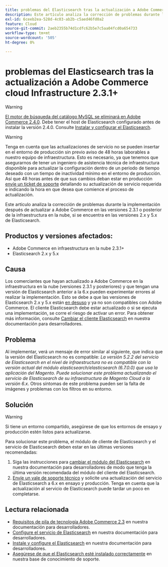 ```yaml
---
title: problemas del Elasticsearch tras la actualización a Adobe Commerce cloud Infrastructure 2.3.1+
description: Este artículo analiza la corrección de problemas durante la implementación después de actualizar a Adobe Commerce en las versiones 2.3.1 o posterior de la infraestructura en la nube, si se encuentra en las versiones 2.x y 5.x de Elasticsearch.
exl-id: 6ceeb2ea-528d-4c03-ab2b-c5aed46fd0a2
feature: Cloud
source-git-commit: 2aeb2355b74d1cdfc62b5e7c5aa04fcd0a654733
workflow-type: tm+mt
source-wordcount: '505'
ht-degree: 0%

---
```


# problemas del Elasticsearch tras la actualización a Adobe Commerce cloud Infrastructure 2.3.1+

>[!WARNING]
>
>[El motor de búsqueda del catálogo MySQL se eliminará en Adobe Commerce 2.4.0](/help/announcements/adobe-commerce-announcements/mysql-catalog-search-engine-will-be-removed-in-magento-2-4-0.md). Debe tener el host de Elasticsearch configurado antes de instalar la versión 2.4.0. Consulte [Instalar y configurar el Elasticsearch](https://experienceleague.adobe.com/en/docs/commerce-operations/configuration-guide/search/overview-search).

>[!WARNING]
>
>Tenga en cuenta que las actualizaciones de servicio no se pueden insertar en el entorno de producción sin previo aviso de 48 horas laborables a nuestro equipo de infraestructura. Esto es necesario, ya que tenemos que asegurarnos de tener un ingeniero de asistencia técnica de infraestructura disponible para actualizar la configuración dentro de un periodo de tiempo deseado con un tiempo de inactividad mínimo en el entorno de producción. Así que 48 horas antes de que sus cambios deban estar en producción [envíe un ticket de soporte](/help/help-center-guide/help-center/magento-help-center-user-guide.md#submit-ticket) detallando su actualización de servicio requerida e indicando la hora en que desea que comience el proceso de actualización.

Este artículo analiza la corrección de problemas durante la implementación después de actualizar a Adobe Commerce en las versiones 2.3.1 o posterior de la infraestructura en la nube, si se encuentra en las versiones 2.x y 5.x de Elasticsearch.

## Productos y versiones afectados:

* Adobe Commerce en infraestructura en la nube 2.3.1+
* Elasticsearch 2.x y 5.x

## Causa

Los comerciantes que hayan actualizado a Adobe Commerce en la infraestructura en la nube (versiones 2.3.1 y posteriores) y que tengan una versión de Elasticsearch anterior a la 6.x pueden experimentar errores al realizar la implementación. Esto se debe a que las versiones de Elasticsearch 2.x y 5.x están [en desuso](https://www.elastic.co/support/eol) y ya no son compatibles con Adobe Commerce. El cliente Elasticsearch debe estar actualizado o si se ejecuta una implementación, se corre el riesgo de activar un error. Para obtener más información, consulte [Cambiar el cliente Elasticsearch](https://experienceleague.adobe.com/en/docs/commerce-operations/configuration-guide/search/overview-search) en nuestra documentación para desarrolladores.

## Problema

Al implementar, verá un mensaje de error similar al siguiente, que indica que la versión del Elasticsearch no es compatible: *La versión 5.2.2 del servicio de Elasticsearch en el nivel de infraestructura no es compatible con la versión actual del módulo elasticsearch/elasticsearch (6.7.0.0) que usa la aplicación del Magento.* *Puede solucionar este problema actualizando el servicio de Elasticsearch de su infraestructura de Magento Cloud a la versión 6.x*. Otros síntomas de este problema pueden ser la falta de imágenes y problemas con los filtros en su entorno.

## Solución

>[!WARNING]
>
>Si tiene un entorno compartido, asegúrese de que los entornos de ensayo y producción estén listos para actualizarse.

Para solucionar este problema, el módulo de cliente de Elasticsearch y el servicio de Elasticsearch deben estar en las últimas versiones recomendadas:

1. Siga las instrucciones para [cambiar el módulo del Elasticsearch](https://experienceleague.adobe.com/en/docs/commerce-operations/configuration-guide/search/overview-search) en nuestra documentación para desarrolladores de modo que tenga la última versión recomendada del módulo del cliente del Elasticsearch.
1. [Envíe un vale de soporte técnico](/help/help-center-guide/help-center/magento-help-center-user-guide.md#submit-ticket) y solicite una actualización del servicio de Elasticsearch a 6.x en ensayo y producción. Tenga en cuenta que la actualización al servicio de Elasticsearch puede tardar un poco en completarse.

## Lectura relacionada

* [Requisitos de pila de tecnología Adobe Commerce 2.3](https://experienceleague.adobe.com/en/docs/commerce-operations/installation-guide/overview) en nuestra documentación para desarrolladores.
* [Configure el servicio de Elasticsearch](https://experienceleague.adobe.com/en/docs/commerce-cloud-service/user-guide/configure/service/elasticsearch) en nuestra documentación para desarrolladores.
* [Instale y configure el Elasticsearch](https://experienceleague.adobe.com/en/docs/commerce-operations/configuration-guide/search/overview-search) en nuestra documentación para desarrolladores.
* [Asegúrese de que el Elasticsearch esté instalado correctamente](/help/troubleshooting/elasticsearch/ensure-elasticsearch-is-installed-properly.md) en nuestra base de conocimiento de soporte.
